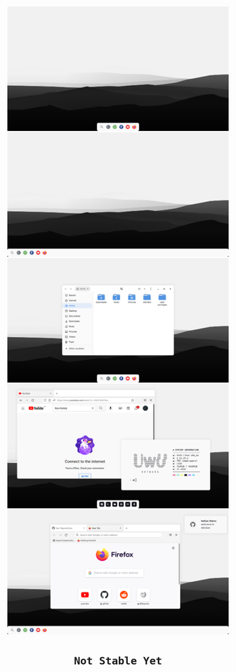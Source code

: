 <img src=".github/image/preview2.png" />
<img src=".github/image/preview3.png" />
<img src=".github/image/nautilus.png" />
<img src=".github/image/preview.png" />
<img src=".github/image/preview1.png" />

# <p align="center">`Not Stable Yet`</p> #
